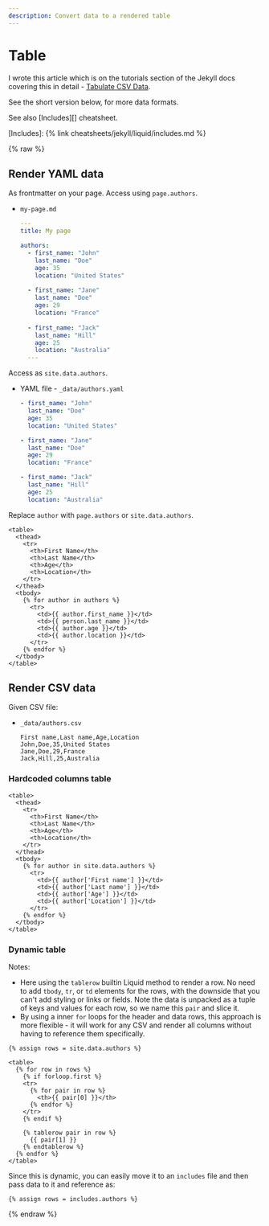 ```yaml
---
description: Convert data to a rendered table
---
```

# Table

I wrote this article which is on the tutorials section of the Jekyll docs covering this in detail - [Tabulate CSV Data](https://jekyllrb.com/tutorials/csv-to-table/).

See the short version below, for more data formats.

See also [Includes][] cheatsheet.

[Includes]: {% link cheatsheets/jekyll/liquid/includes.md %}

{% raw %}

## Render YAML data

As frontmatter on your page. Access using `page.authors`.

- `my-page.md`
  ```yaml
  ---
  title: My page
  
  authors:
    - first_name: "John"
      last_name: "Doe"
      age: 35
      location: "United States"
    
    - first_name: "Jane"
      last_name: "Doe"
      age: 29
      location: "France"
    
    - first_name: "Jack"
      last_name: "Hill"
      age: 25
      location: "Australia"
    ---
    ```

Access as `site.data.authors`.

- YAML file - `_data/authors.yaml`
    ```yaml
    - first_name: "John"
      last_name: "Doe"
      age: 35
      location: "United States"
    
    - first_name: "Jane"
      last_name: "Doe"
      age: 29
      location: "France"
    
    - first_name: "Jack"
      last_name: "Hill"
      age: 25
      location: "Australia"
    ```

Replace `author` with `page.authors` or `site.data.authors`.

```liquid
<table>
  <thead>
    <tr>
      <th>First Name</th>
      <th>Last Name</th>
      <th>Age</th>
      <th>Location</th>
    </tr>
  </thead>
  <tbody>
    {% for author in authors %}
      <tr>
        <td>{{ author.first_name }}</td>
        <td>{{ person.last_name }}</td>
        <td>{{ author.age }}</td>
        <td>{{ author.location }}</td>
      </tr>
    {% endfor %}
  </tbody>
</table>
```

## Render CSV data

Given CSV file:

- `_data/authors.csv`
  ```csv
  First name,Last name,Age,Location
  John,Doe,35,United States
  Jane,Doe,29,France
  Jack,Hill,25,Australia
  ```

### Hardcoded columns table

```liquid
<table>
  <thead>
    <tr>
      <th>First Name</th>
      <th>Last Name</th>
      <th>Age</th>
      <th>Location</th>
    </tr>
  </thead>
  <tbody>
    {% for author in site.data.authors %}
      <tr>
        <td>{{ author['First name'] }}</td>
        <td>{{ author['Last name'] }}</td>
        <td>{{ author['Age'] }}</td>
        <td>{{ author['Location'] }}</td>
      </tr>
    {% endfor %}
  </tbody>
</table>
```

### Dynamic table

Notes:

- Here using the `tablerow` builtin Liquid method to render a row. No need to add `tbody`, `tr`, or `td` elements for the rows, with the downside that you can't add styling or links or fields. Note the data is unpacked as a tuple of keys and values for each row, so we name this `pair` and slice it. 
- By using a inner `for` loops for the header and data rows, this approach is more flexible - it will work for any CSV and render all columns without having to reference them specifically. 

```liquid
{% assign rows = site.data.authors %}

<table>
  {% for row in rows %}
    {% if forloop.first %}
    <tr>
      {% for pair in row %}
        <th>{{ pair[0] }}</th>
      {% endfor %}
    </tr>
    {% endif %}

    {% tablerow pair in row %}
      {{ pair[1] }}
    {% endtablerow %}
  {% endfor %}
</table>
```

Since this is dynamic, you can easily move it to an `includes` file and then pass data to it and reference as:

```liquid
{% assign rows = includes.authors %}
```

{% endraw %}
